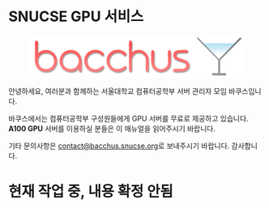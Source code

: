 # SNUCSE GPU 서비스

<p align=center><img height=83 src="materials/bacchus.png"><img height=83 src="materials/glass.png"></p>

안녕하세요, 여러분과 함께하는 서울대학교 컴퓨터공학부 서버 관리자 모임 바쿠스입니다.

바쿠스에서는 컴퓨터공학부 구성원들에게 GPU 서버를 무료로 제공하고 있습니다. **A100 GPU** 서버를 이용하실 분들은 이 매뉴얼을 읽어주시기 바랍니다.

기타 문의사항은 <contact@bacchus.snucse.org>로 보내주시기 바랍니다. 감사합니다.

# 현재 작업 중, 내용 확정 안됨
